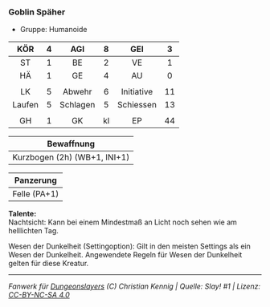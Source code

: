 ### Goblin Späher

- Gruppe: Humanoide

|  KÖR   |  4  |   AGI    |  8  |    GEI     |  3  |
| :----: | :-: | :------: | :-: | :--------: | :-: |
|   ST   |  1  |    BE    |  2  |     VE     |  1  |
|   HÄ   |  1  |    GE    |  4  |     AU     |  0  |
|        |     |          |     |            |     |
|   LK   |  5  |  Abwehr  |  6  | Initiative | 11  |
| Laufen |  5  | Schlagen |  5  | Schiessen  | 13  |
|        |     |          |     |            |     |
|   GH   |  1  |    GK    | kl  |     EP     | 44  |

|          Bewaffnung          |
| :--------------------------: |
| Kurzbogen (2h) (WB+1, INI+1) |

|  Panzerung   |
| :----------: |
| Felle (PA+1) |

**Talente:**  
Nachtsicht: Kann bei einem Mindestmaß an Licht noch sehen wie am helllichten Tag.

Wesen der Dunkelheit (Settingoption): Gilt in den meisten Settings als ein Wesen der Dunkelheit. Angewendete Regeln für Wesen der Dunkelheit gelten für diese Kreatur.

---

_Fanwerk für [Dungeonslayers](https://www.dungeonslayers.net/) (C) Christian Kennig | Quelle: Slay! #1 | Lizenz: [CC-BY-NC-SA 4.0](https://creativecommons.org/licenses/by-nc-sa/4.0/deed.de)_
